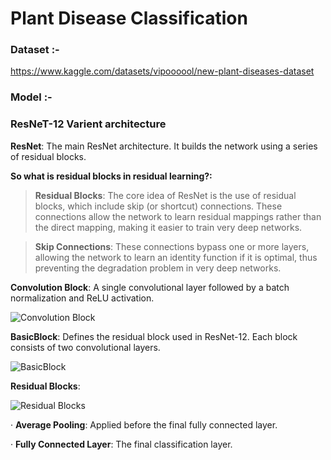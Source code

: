 # Plant Disease Classification
### Dataset :-
https://www.kaggle.com/datasets/vipoooool/new-plant-diseases-dataset

### Model :-
### **ResNeT-12 Varient architecture**
**ResNet**: The main ResNet architecture. It builds the network using a series of residual blocks.

**So what is residual blocks in residual learning?:**
>**Residual Blocks**: The core idea of ResNet is the use of residual blocks, which include skip (or shortcut) connections. These connections allow the network to learn residual mappings rather than the direct mapping, making it easier to train very deep networks.

>**Skip Connections**: These connections bypass one or more layers, allowing the network to learn an identity function if it is optimal, thus preventing the degradation problem in very deep networks.

**Convolution Block**: A single convolutional layer followed by a batch normalization and ReLU activation.

![Convolution Block](https://github.com/user-attachments/assets/d3de83b7-95ac-4b7a-8b59-450302209800)

**BasicBlock**: Defines the residual block used in ResNet-12. Each block consists of two convolutional layers.

![BasicBlock](https://github.com/user-attachments/assets/25b3b8f3-dcea-4b67-8a8a-e87caa517ada)

**Residual Blocks**: 

![Residual Blocks](https://github.com/user-attachments/assets/61fa893c-302e-43d3-a161-fb1b97f82559)

·  **Average Pooling**: Applied before the final fully connected layer.

·  **Fully Connected Layer**: The final classification layer.
